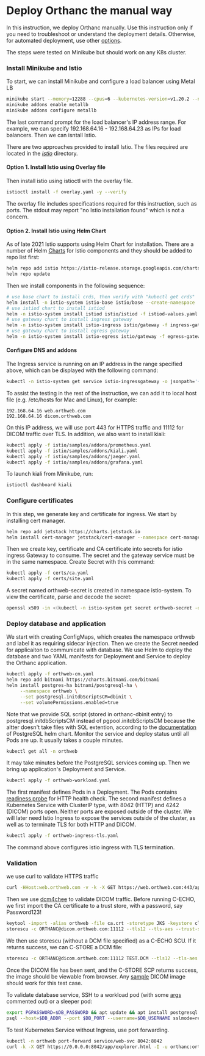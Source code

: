 
# Deploy Orthanc the manual way

In this instruction, we deploy Orthanc manually. Use this instruction only if you need to troubleshoot or understand the deployment details. Otherwise, for automated deployment, use other [options](https://github.com/digihunch/korthweb/blob/main/README.md).

The steps were tested on Minikube but should work on any K8s cluster.
### Install Minikube and Istio
To start, we can install Minikube and configure a load balancer using Metal LB
```sh
minikube start --memory=12288 --cpus=6 --kubernetes-version=v1.20.2 --nodes 3 --container-runtime=containerd --driver=hyperkit --disk-size=150g
minikube addons enable metallb
minikube addons configure metallb
```
The last command prompt for the load balancer's IP address range. For example, we can specify 192.168.64.16 - 192.168.64.23 as IPs for load balancers. Then we can isntall Istio.

There are two approaches provided to install Istio. The files required are located in the *[istio](https://github.com/digihunch/korthweb/tree/main/manual/istio)* directory. 
#### Option 1. Install Istio using Overlay file
 Then install istio using istioctl with the overlay file.

```sh
istioctl install -f overlay.yaml -y --verify
```
The overlay file includes specifications required for this instruction, such as ports. The stdout may report "no Istio installation found" which is not a concern. 

#### Option 2. Install Istio using Helm Chart
As of late 2021 Istio supports using Helm Chart for installation. There are a number of Helm [Charts](https://artifacthub.io/packages/search?org=istio) for Istio components and they should be added to repo list first:
```sh
helm repo add istio https://istio-release.storage.googleapis.com/charts
helm repo update
```
Then we install components in the following sequence:
```sh
# use base chart to install crds, then verify with "kubectl get crds"
helm install -n istio-system istio-base istio/base --create-namespace
# use istiod chart to install istiod
helm -n istio-system install istiod istio/istiod -f istiod-values.yaml --wait
# use gateway chart to install ingress gateway
helm -n istio-system install istio-ingress istio/gateway -f ingress-gateway-values.yaml
# use gateway chart to install egress gateway
helm -n istio-system install istio-egress istio/gateway -f egress-gateway-values.yaml
```
#### Configure DNS and addons
The Ingress service is running on an IP address in the range specified above, which can be displayed with the following command:
```sh
kubectl -n istio-system get service istio-ingressgateway -o jsonpath='{.status.loadBalancer.ingress[0].ip}'
```
To assist the testing in the rest of the instruction, we can add it to local host file (e.g. /etc/hosts for Mac and Linux), for example:
```
192.168.64.16 web.orthweb.com
192.168.64.16 dicom.orthweb.com
```
On this IP address, we will use port 443 for HTTPS traffic and 11112 for DICOM traffic over TLS. In addition, we also want to install kiali:
```sh
kubectl apply -f istio/samples/addons/prometheus.yaml
kubectl apply -f istio/samples/addons/kiali.yaml
kubectl apply -f istio/samples/addons/jaeger.yaml
kubectl apply -f istio/samples/addons/grafana.yaml
```
To launch kiali from Minikube, run:  
```sh
istioctl dashboard kiali
```
### Configure certificates
In this step, we generate key and certificate for ingress. We start by installing cert manager.
```sh
helm repo add jetstack https://charts.jetstack.io
helm install cert-manager jetstack/cert-manager --namespace cert-manager --create-namespace --version v1.0.3 --set installCRDs=true
```
Then we create key, certificate and CA certificate into secrets for istio ingress Gateway to consume. The secret and the gateway service must be in the same namespace. Create Secret with this command: 
```sh
kubectl apply -f certs/ca.yaml
kubectl apply -f certs/site.yaml
```
A secret named orthweb-secret is created in namespace istio-system. To view the certificate, parse and decode the secret:
```sh
openssl x509 -in <(kubectl -n istio-system get secret orthweb-secret -o jsonpath='{.data.ca\.crt}' | base64 -d) -text -noout
```

### Deploy database and application
We start with creating ConfigMaps, which creates the namespace orthweb and label it as requiring sidecar injection. Then we create the Secret needed for applicaiton to communicate with database. We use Helm to deploy the database and two YAML manifests for Deployment and Service to deploy the Orthanc application.
```sh
kubectl apply -f orthweb-cm.yaml
helm repo add bitnami https://charts.bitnami.com/bitnami
helm install postgres-ha bitnami/postgresql-ha \
     --namespace orthweb \
     --set postgresql.initdbScriptsCM=dbinit \
     --set volumePermissions.enabled=true
```
Note that we provide SQL script (stored in orthanc-dbinit entry) to postgresql.initdbScriptsCM instead of pgpool.initdbScriptsCM because the altter doesn't take files with SQL extention, according to the [documentation](https://artifacthub.io/packages/helm/bitnami/postgresql-ha) of PostgreSQL helm chart.
Monitor the service and deploy status until all Pods are up. It usually takes a couple minutes.
```sh
kubectl get all -n orthweb
```
It may take minutes before the PostgreSQL services coming up. Then we bring up application's Deployment and Service.
```sh
kubectl apply -f orthweb-workload.yaml
```
The first manifest defines Pods in a Deployment. The Pods contains [readiness probe](https://stackoverflow.com/questions/33484942/how-to-use-basic-authentication-in-a-http-liveness-probe-in-kubernetes) for HTTP health check. The second manifest defines a Kubernetes Service with ClusterIP type,  with 8042 (HTTP) and 4242 (DICOM) ports open. Neither ports are exposed outside of the cluster. We will later need Istio Ingress to expose the services outside of the cluster, as well as to terminate TLS for both HTTP and DICOM.
```sh
kubectl apply -f orthweb-ingress-tls.yaml
```
The command above configures istio ingress with TLS termination. 

### Validation

we use curl to validate HTTPS traffic
```sh
curl -HHost:web.orthweb.com -v -k -X GET https://web.orthweb.com:443/app/explorer.html -u orthanc:orthanc --cacert ca.crt

```
Then we use [dcm4chee](https://github.com/dcm4che/dcm4che/releases) to validate DICOM traffic. Before running C-ECHO, we first import the CA certificate to a trust store, with a password, say Password123!
```sh
keytool -import -alias orthweb -file ca.crt -storetype JKS -keystore client.truststore
storescu -c ORTHANC@dicom.orthweb.com:11112 --tls12 --tls-aes --trust-store path/to/client.truststore --trust-store-pass Password123!
```
We then use storescu (without a DCM file specified) as a C-ECHO SCU. If it returns success, we can C-STORE a DCM file:
```sh
storescu -c ORTHANC@dicom.orthweb.com:11112 TEST.DCM --tls12 --tls-aes --trust-store path/to/client.truststore --trust-store-pass Password123!
```
Once the DICOM file has been sent, and the C-STORE SCP returns success, the image should be viewable from browser. Any [sample](http://www.rubomedical.com/dicom_files/) DICOM image should work for this test case. 

To validate database service, SSH to a workload pod (with some [args](https://kubernetes.io/docs/tasks/inject-data-application/define-command-argument-container/) commented out) or a sleeper pod:
```sh
export PGPASSWORD=$DB_PASSWORD && apt update && apt install postgresql postgresql-contrib
psql --host=$DB_ADDR --port $DB_PORT --username=$DB_USERNAME sslmode=require
```

To test Kubernetes Service without Ingress, use port forwarding. 
```sh
kubectl -n orthweb port-forward service/web-svc 8042:8042
curl -k -X GET https://0.0.0.0:8042/app/explorer.html -I -u orthanc:orthanc
```